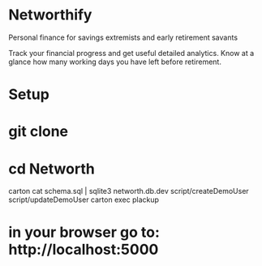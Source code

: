 # Networthify

Personal finance for savings extremists and early retirement savants

Track your financial progress and get useful detailed analytics. Know at a
glance how many working days you have left before retirement.

# Setup

   # git clone 
   # cd Networth
   carton
   cat schema.sql | sqlite3 networth.db.dev
   script/createDemoUser
   script/updateDemoUser
   carton exec plackup

   # in your browser go to: http://localhost:5000
